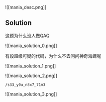 ![[mania_desc.png]]

Solution
---

这题为什么没人做QAQ

![[mania_solution_0.png]]

有段超级可疑的代码，为什么不去问问神奇海螺呢

![[mania_solution_1.png]]

![[mania_solution_2.png]]

```
/s33_y0u_n3x7_71m3
```

![[mania_solution_3.png]]
